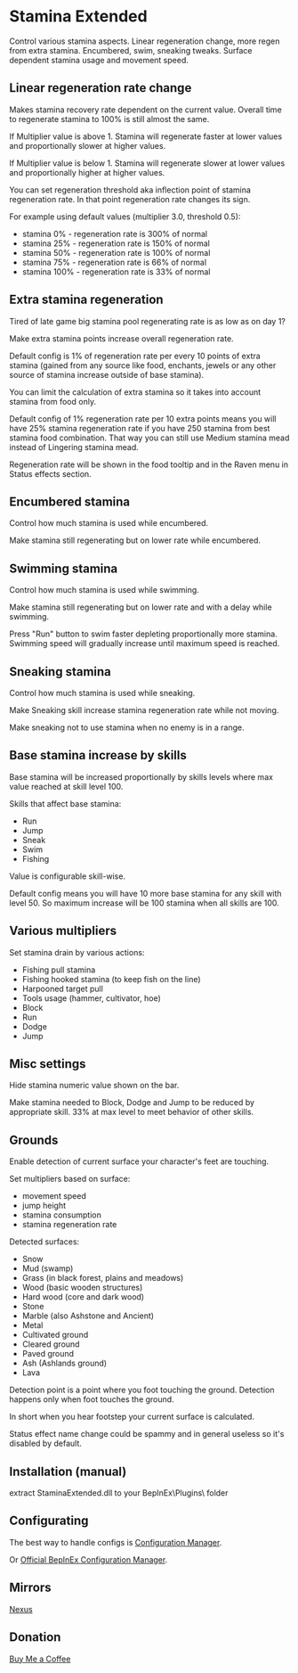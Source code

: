 # Stamina Extended

Control various stamina aspects. Linear regeneration change, more regen from extra stamina. Encumbered, swim, sneaking tweaks. Surface dependent stamina usage and movement speed.

## Linear regeneration rate change

Makes stamina recovery rate dependent on the current value. Overall time to regenerate stamina to 100% is still almost the same.

If Multiplier value is above 1. Stamina will regenerate faster at lower values and proportionally slower at higher values. 

If Multiplier value is below 1. Stamina will regenerate slower at lower values and proportionally higher at higher values.

You can set regeneration threshold aka inflection point of stamina regeneration rate. In that point regeneration rate changes its sign.

For example using default values (multiplier 3.0, threshold 0.5):
* stamina 0% - regeneration rate is 300% of normal
* stamina 25% - regeneration rate is 150% of normal
* stamina 50% - regeneration rate is 100% of normal
* stamina 75% - regeneration rate is 66% of normal
* stamina 100% - regeneration rate is 33% of normal

## Extra stamina regeneration

Tired of late game big stamina pool regenerating rate is as low as on day 1?

Make extra stamina points increase overall regeneration rate.

Default config is 1% of regeneration rate per every 10 points of extra stamina (gained from any source like food, enchants, jewels or any other source of stamina increase outside of base stamina).

You can limit the calculation of extra stamina so it takes into account stamina from food only.

Default config of 1% regeneration rate per 10 extra points means you will have 25% stamina regeneration rate if you have 250 stamina from best stamina food combination.
That way you can still use Medium stamina mead instead of Lingering stamina mead.

Regeneration rate will be shown in the food tooltip and in the Raven menu in Status effects section.

## Encumbered stamina

Control how much stamina is used while encumbered.

Make stamina still regenerating but on lower rate while encumbered.

## Swimming stamina

Control how much stamina is used while swimming.

Make stamina still regenerating but on lower rate and with a delay while swimming.

Press "Run" button to swim faster depleting proportionally more stamina. 
Swimming speed will gradually increase until maximum speed is reached.

## Sneaking stamina

Control how much stamina is used while sneaking.

Make Sneaking skill increase stamina regeneration rate while not moving.

Make sneaking not to use stamina when no enemy is in a range.

## Base stamina increase by skills

Base stamina will be increased proportionally by skills levels where max value reached at skill level 100.

Skills that affect base stamina:
* Run
* Jump
* Sneak
* Swim
* Fishing

Value is configurable skill-wise.

Default config means you will have 10 more base stamina for any skill with level 50.
So maximum increase will be 100 stamina when all skills are 100.

## Various multipliers

Set stamina drain by various actions:
* Fishing pull stamina
* Fishing hooked stamina (to keep fish on the line)
* Harpooned target pull
* Tools usage (hammer, cultivator, hoe)
* Block
* Run
* Dodge
* Jump

## Misc settings

Hide stamina numeric value shown on the bar.

Make stamina needed to Block, Dodge and Jump to be reduced by appropriate skill. 33% at max level to meet behavior of other skills.

## Grounds

Enable detection of current surface your character's feet are touching.

Set multipliers based on surface:
* movement speed
* jump height
* stamina consumption
* stamina regeneration rate

Detected surfaces:
* Snow
* Mud (swamp)
* Grass (in black forest, plains and meadows)
* Wood (basic wooden structures)
* Hard wood (core and dark wood)
* Stone
* Marble (also Ashstone and Ancient)
* Metal
* Cultivated ground
* Cleared ground
* Paved ground
* Ash (Ashlands ground)
* Lava

Detection point is a point where you foot touching the ground. Detection happens only when foot touches the ground. 

In short when you hear footstep your current surface is calculated.

Status effect name change could be spammy and in general useless so it's disabled by default.

## Installation (manual)
extract StaminaExtended.dll to your BepInEx\Plugins\ folder

## Configurating
The best way to handle configs is [Configuration Manager](https://thunderstore.io/c/valheim/p/shudnal/ConfigurationManager/).

Or [Official BepInEx Configuration Manager](https://valheim.thunderstore.io/package/Azumatt/Official_BepInEx_ConfigurationManager/).

## Mirrors
[Nexus](https://www.nexusmods.com/valheim/mods/2719)

## Donation
[Buy Me a Coffee](https://buymeacoffee.com/shudnal)